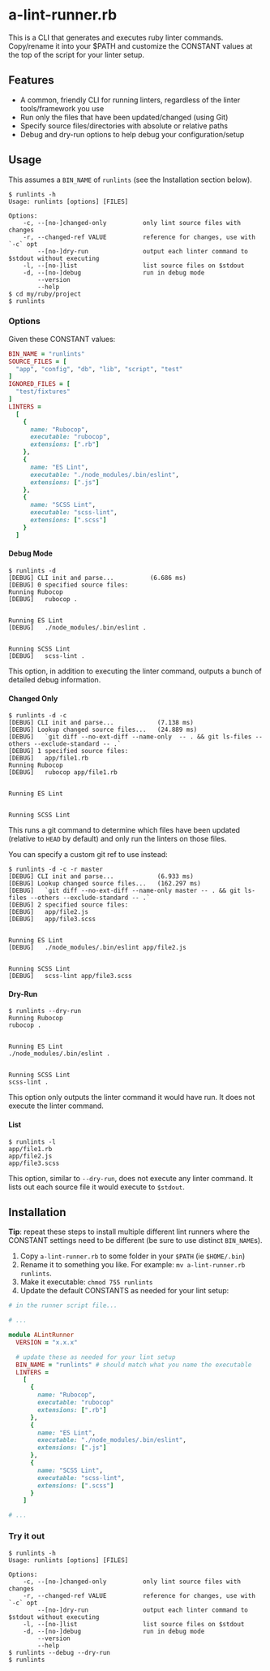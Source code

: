 # a-lint-runner.rb

This is a CLI that generates and executes ruby linter commands.  Copy/rename it into your $PATH and customize the CONSTANT values at the top of the script for your linter setup.

## Features

* A common, friendly CLI for running linters, regardless of the linter tools/framework you use
* Run only the files that have been updated/changed (using Git)
* Specify source files/directories with absolute or relative paths
* Debug and dry-run options to help debug your configuration/setup

## Usage

This assumes a `BIN_NAME` of `runlints` (see the Installation section below).

```
$ runlints -h
Usage: runlints [options] [FILES]

Options:
    -c, --[no-]changed-only          only lint source files with changes
    -r, --changed-ref VALUE          reference for changes, use with `-c` opt
        --[no-]dry-run               output each linter command to $stdout without executing
    -l, --[no-]list                  list source files on $stdout
    -d, --[no-]debug                 run in debug mode
        --version
        --help
$ cd my/ruby/project
$ runlints
```

### Options

Given these CONSTANT values:

```ruby
BIN_NAME = "runlints"
SOURCE_FILES = [
  "app", "config", "db", "lib", "script", "test"
]
IGNORED_FILES = [
  "test/fixtures"
]
LINTERS =
  [
    {
      name: "Rubocop",
      executable: "rubocop",
      extensions: [".rb"]
    },
    {
      name: "ES Lint",
      executable: "./node_modules/.bin/eslint",
      extensions: [".js"]
    },
    {
      name: "SCSS Lint",
      executable: "scss-lint",
      extensions: [".scss"]
    }
  ]
```

#### Debug Mode

```
$ runlints -d
[DEBUG] CLI init and parse...          (6.686 ms)
[DEBUG] 0 specified source files:
Running Rubocop
[DEBUG]   rubocop .


Running ES Lint
[DEBUG]   ./node_modules/.bin/eslint .


Running SCSS Lint
[DEBUG]   scss-lint .
```

This option, in addition to executing the linter command, outputs a bunch of detailed debug information.

#### Changed Only

```
$ runlints -d -c
[DEBUG] CLI init and parse...            (7.138 ms)
[DEBUG] Lookup changed source files...   (24.889 ms)
[DEBUG]   `git diff --no-ext-diff --name-only  -- . && git ls-files --others --exclude-standard -- .`
[DEBUG] 1 specified source files:
[DEBUG]   app/file1.rb
Running Rubocop
[DEBUG]   rubocop app/file1.rb


Running ES Lint


Running SCSS Lint
```

This runs a git command to determine which files have been updated (relative to `HEAD` by default) and only run the linters on those files.

You can specify a custom git ref to use instead:

```
$ runlints -d -c -r master
[DEBUG] CLI init and parse...            (6.933 ms)
[DEBUG] Lookup changed source files...   (162.297 ms)
[DEBUG]   `git diff --no-ext-diff --name-only master -- . && git ls-files --others --exclude-standard -- .`
[DEBUG] 2 specified source files:
[DEBUG]   app/file2.js
[DEBUG]   app/file3.scss


Running ES Lint
[DEBUG]   ./node_modules/.bin/eslint app/file2.js


Running SCSS Lint
[DEBUG]   scss-lint app/file3.scss
```

#### Dry-Run

```
$ runlints --dry-run
Running Rubocop
rubocop .


Running ES Lint
./node_modules/.bin/eslint .


Running SCSS Lint
scss-lint .
```

This option only outputs the linter command it would have run. It does not execute the linter command.

#### List

```
$ runlints -l
app/file1.rb
app/file2.js
app/file3.scss
```

This option, similar to `--dry-run`, does not execute any linter command. It lists out each source file it would execute to `$stdout`.

## Installation

**Tip**: repeat these steps to install multiple different lint runners where the CONSTANT settings need to be different (be sure to use distinct `BIN_NAME`s).

1. Copy `a-lint-runner.rb` to some folder in your `$PATH` (ie `$HOME/.bin`)
2. Rename it to something you like.  For example: `mv a-lint-runner.rb runlints`.
3. Make it executable: `chmod 755 runlints`
4. Update the default CONSTANTS as needed for your lint setup:

```ruby
# in the runner script file...

# ...

module ALintRunner
  VERSION = "x.x.x"

  # update these as needed for your lint setup
  BIN_NAME = "runlints" # should match what you name the executable
  LINTERS =
    [
      {
        name: "Rubocop",
        executable: "rubocop"
        extensions: [".rb"]
      },
      {
        name: "ES Lint",
        executable: "./node_modules/.bin/eslint",
        extensions: [".js"]
      },
      {
        name: "SCSS Lint",
        executable: "scss-lint",
        extensions: [".scss"]
      }
    ]

# ...
```

### Try it out

```
$ runlints -h
Usage: runlints [options] [FILES]

Options:
    -c, --[no-]changed-only          only lint source files with changes
    -r, --changed-ref VALUE          reference for changes, use with `-c` opt
        --[no-]dry-run               output each linter command to $stdout without executing
    -l, --[no-]list                  list source files on $stdout
    -d, --[no-]debug                 run in debug mode
        --version
        --help
$ runlints --debug --dry-run
$ runlints
```
